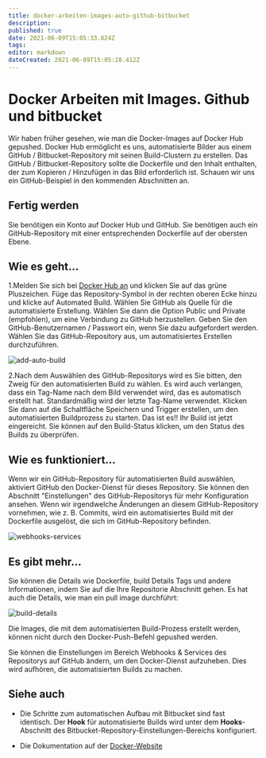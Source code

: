 ```yaml
---
title: docker-arbeiten-images-auto-github-bitbucket
description: 
published: true
date: 2021-06-09T15:05:33.624Z
tags: 
editor: markdown
dateCreated: 2021-06-09T15:05:28.412Z
---
```


# Docker Arbeiten mit Images. Github und bitbucket

Wir haben früher gesehen, wie man die Docker-Images auf Docker Hub gepushed. Docker Hub ermöglicht es uns, automatisierte Bilder aus einem GitHub / Bitbucket-Repository mit seinen Build-Clustern zu erstellen. Das GitHub / Bitbucket-Repository sollte die Dockerfile und den Inhalt enthalten, der zum Kopieren / Hinzufügen in das Bild erforderlich ist. Schauen wir uns ein GitHub-Beispiel in den kommenden Abschnitten an.

## Fertig werden

Sie benötigen ein Konto auf Docker Hub und GitHub. Sie benötigen auch ein GitHub-Repository mit einer entsprechenden Dockerfile auf der obersten Ebene.

## Wie es geht…

1.Melden Sie sich bei [Docker Hub an](https://hub.docker.com/) und klicken Sie auf das grüne Pluszeichen. Füge das Repository-Symbol in der rechten oberen Ecke hinzu und klicke auf Automated Build. Wählen Sie GitHub als Quelle für die automatisierte Erstellung. Wählen Sie dann die Option Public und Private (empfohlen), um eine Verbindung zu GitHub herzustellen. Geben Sie den GitHub-Benutzernamen / Passwort ein, wenn Sie dazu aufgefordert werden. Wählen Sie das GitHub-Repository aus, um automatisiertes Erstellen durchzuführen.

![add-auto-build](https://www.packtpub.com/graphics/9781788297615/graphics/4862OS_03_15.jpg)

2.Nach dem Auswählen des GitHub-Repositorys wird es Sie bitten, den Zweig für den automatisierten Build zu wählen. Es wird auch verlangen, dass ein Tag-Name nach dem Bild verwendet wird, das es automatisch erstellt hat. Standardmäßig wird der letzte Tag-Name verwendet. Klicken Sie dann auf die Schaltfläche Speichern und Trigger erstellen, um den automatisierten Buildprozess zu starten. Das ist es!! Ihr Build ist jetzt eingereicht. Sie können auf den Build-Status klicken, um den Status des Builds zu überprüfen.

## Wie es funktioniert…

Wenn wir ein GitHub-Repository für automatisierten Build auswählen, aktiviert GitHub den Docker-Dienst für dieses Repository. Sie können den Abschnitt "Einstellungen" des GitHub-Repositorys für mehr Konfiguration ansehen. Wenn wir irgendwelche Änderungen an diesem GitHub-Repository vornehmen, wie z. B. Commits, wird ein automatisiertes Build mit der Dockerfile ausgelöst, die sich im GitHub-Repository befinden.

![webhooks-services](https://www.packtpub.com/graphics/9781788297615/graphics/4862OS_03_16.jpg)

## Es gibt mehr…

Sie können die Details wie Dockerfile, build Details Tags und andere Informationen, indem Sie auf die Ihre Repositorie Abschnitt gehen. Es hat auch die Details, wie man ein pull image durchführt:

![build-details](https://www.packtpub.com/graphics/9781788297615/graphics/4862OS_03_17.jpg)

Die Images, die mit dem automatisierten Build-Prozess erstellt werden, können nicht durch den Docker-Push-Befehl gepushed werden.

Sie können die Einstellungen im Bereich Webhooks & Services des Repositorys auf GitHub ändern, um den Docker-Dienst aufzuheben. Dies wird aufhören, die automatisierten Builds zu machen.

## Siehe auch

* Die Schritte zum automatischen Aufbau mit Bitbucket sind fast identisch. Der **Hook** für automatisierte Builds wird unter dem **Hooks**-Abschnitt des Bitbucket-Repository-Einstellungen-Bereichs konfiguriert.

* Die Dokumentation auf der [Docker-Website](https://docs.docker.com/docker-hub/builds/)

